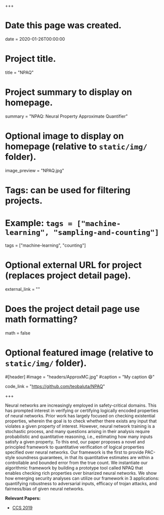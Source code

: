+++
# Date this page was created.
date = 2020-01-26T00:00:00

# Project title.
title = "NPAQ"

# Project summary to display on homepage.
summary = "NPAQ: Neural Property Approximate Quantifier"

# Optional image to display on homepage (relative to `static/img/` folder).
image_preview = "NPAQ.jpg"

# Tags: can be used for filtering projects.
# Example: `tags = ["machine-learning", "sampling-and-counting"]`
tags = ["machine-learning", "counting"]

# Optional external URL for project (replaces project detail page).
external_link = ""

# Does the project detail page use math formatting?
math = false

# Optional featured image (relative to `static/img/` folder).
#[header]
#image = "headers/ApproxMC.jpg"
#caption = "My caption :smile:"

code_link = "https://github.com/teobaluta/NPAQ"

+++

Neural networks are increasingly employed in safety-critical domains. This has prompted interest in verifying or certifying logically encoded properties of neural networks. Prior work has largely focused on checking existential properties, wherein the goal is to check whether there exists any input that violates a given property of interest. However, neural network training is a stochastic process, and many questions arising in their analysis require probabilistic and quantitative reasoning, i.e., estimating how many inputs satisfy a given property. To this end, our paper proposes a novel and principled framework to quantitative verification of logical properties specified over neural networks. Our framework is the first to provide PAC-style soundness guarantees, in that its quantitative estimates are within a controllable and bounded error from the true count. We instantiate our algorithmic framework by building a prototype tool called NPAQ that enables checking rich properties over binarized neural networks. We show how emerging security analyses can utilize our framework in 3 applications: quantifying robustness to adversarial inputs, efficacy of trojan attacks, and fairness/bias of given neural networks.

**Relevant Papers:**

* [CCS 2019](https://www.comp.nus.edu.sg/~teodorab/papers/NPAQ.pdf "CCS 2019")
